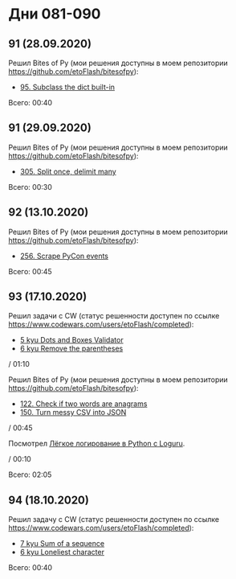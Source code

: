 # Дни 081-090

## 91 (28.09.2020)

Решил Bites of Py (мои решения доступны в моем репозитории https://github.com/etoFlash/bitesofpy):

* [95. Subclass the dict built-in](https://codechalleng.es/bites/95/)

Всего: 00:40

## 91 (29.09.2020)

Решил Bites of Py (мои решения доступны в моем репозитории https://github.com/etoFlash/bitesofpy):

* [305. Split once, delimit many](https://codechalleng.es/bites/305/)

Всего: 00:30

## 92 (13.10.2020)

Решил Bites of Py (мои решения доступны в моем репозитории https://github.com/etoFlash/bitesofpy):

* [256. Scrape PyCon events](https://codechalleng.es/bites/256/)

Всего: 00:45

## 93 (17.10.2020)

Решил задачи с CW (статус решенности доступен по ссылке https://www.codewars.com/users/etoFlash/completed):

* [5 kyu Dots and Boxes Validator](https://www.codewars.com/kata/5d81d8571c6411001a40ba66)
* [6 kyu Remove the parentheses](https://www.codewars.com/kata/5f7c38eb54307c002a2b8cc8)

/ 01:10

Решил Bites of Py (мои решения доступны в моем репозитории https://github.com/etoFlash/bitesofpy):

* [122. Check if two words are anagrams](https://codechalleng.es/bites/122/)
* [150. Turn messy CSV into JSON ](https://codechalleng.es/bites/150/)

/ 00:45

Посмотрел [Лёгкое логирование в Python с Loguru](https://www.youtube.com/watch?v=3ndEeGDVqD4).

/ 00:10

Всего: 02:05

## 94 (18.10.2020)

Решил задачу с CW (статус решенности доступен по ссылке https://www.codewars.com/users/etoFlash/completed):

* [7 kyu Sum of a sequence](https://www.codewars.com/kata/586f6741c66d18c22800010a)
* [6 kyu Loneliest character](https://www.codewars.com/kata/5f885fa9f130ea00207c7dc8)

Всего: 00:40
